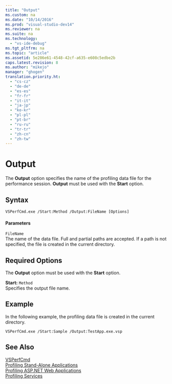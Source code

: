```yaml
---
title: "Output"
ms.custom: na
ms.date: "10/14/2016"
ms.prod: "visual-studio-dev14"
ms.reviewer: na
ms.suite: na
ms.technology: 
  - "vs-ide-debug"
ms.tgt_pltfrm: na
ms.topic: "article"
ms.assetid: 5e286e61-4548-42cf-a635-e608c5edbe2b
caps.latest.revision: 8
ms.author: "mikejo"
manager: "ghogen"
translation.priority.ht: 
  - "cs-cz"
  - "de-de"
  - "es-es"
  - "fr-fr"
  - "it-it"
  - "ja-jp"
  - "ko-kr"
  - "pl-pl"
  - "pt-br"
  - "ru-ru"
  - "tr-tr"
  - "zh-cn"
  - "zh-tw"
---
```

# Output
The **Output** option specifies the name of the profiling data file for the performance session. **Output** must be used with the **Start** option.  
  
## Syntax  
  
```  
VSPerfCmd.exe /Start:Method /Output:FileName [Options]  
```  
  
#### Parameters  
 `FileName`  
 The name of the data file. Full and partial paths are accepted. If a path is not specified, the file is created in the current directory.  
  
## Required Options  
 The **Output** option must be used with the **Start** option.  
  
 **Start:** `Method`  
 Specifies the output file name.  
  
## Example  
 In the following example, the profiling data file is created in the current directory.  
  
```  
VSPerfCmd.exe /Start:Sample /Output:TestApp.exe.vsp  
```  
  
## See Also  
 [VSPerfCmd](../profiling/vsperfcmd.md)   
 [Profiling Stand-Alone Applications](../profiling/command-line-profiling-of-stand-alone-applications.md)   
 [Profiling ASP.NET Web Applications](../profiling/command-line-profiling-of-asp.net-web-applications.md)   
 [Profiling Services](../profiling/command-line-profiling-of-services.md)